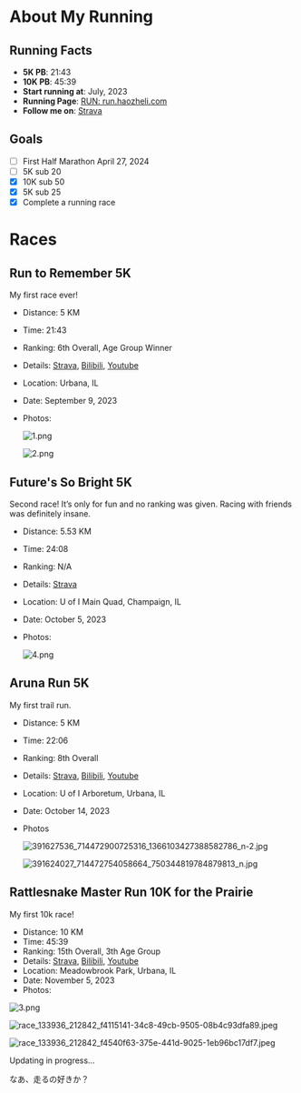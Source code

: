 # About My Running

## Running Facts

- **5K PB**: 21:43
- **10K PB**: 45:39
- **Start running at**: July, 2023
- **Running Page**: [RUN: run.haozheli.com](https://run.haozheli.com/)
- **Follow me on**: [Strava](https://www.strava.com/athletes/haozheli)

## Goals

- [ ]  First Half Marathon April 27, 2024
- [ ]  5K sub 20
- [x]  10K sub 50
- [x]  5K sub 25
- [x]  Complete a running race

# Races

## Run to Remember 5K

My first race ever!

- Distance: 5 KM
- Time: 21:43
- Ranking: 6th Overall, Age Group Winner
- Details: [Strava](https://www.strava.com/activities/9814724410), [Bilibili](https://www.bilibili.com/video/BV1hm4y1P7Zn/), [Youtube](https://www.youtube.com/watch?v=wAUfVo3kwnQ)
- Location: Urbana, IL
- Date: September 9, 2023
- Photos:
    
    ![1.png](run/1.png)
    
    ![2.png](run/2.png)
    

## Future's So Bright 5K

Second race! It’s only for fun and no ranking was given. Racing with friends was definitely insane.

- Distance: 5.53 KM
- Time: 24:08
- Ranking: N/A
- Details: [Strava](https://www.strava.com/activities/9984807297)
- Location: U of I Main Quad, Champaign, IL
- Date: October 5, 2023
- Photos:
    
    ![4.png](run/4.png)
    

## Aruna Run 5K

My first trail run.

- Distance: 5 KM
- Time: 22:06
- Ranking: 8th Overall
- Details: [Strava](https://www.strava.com/activities/10037739416), [Bilibili](https://www.bilibili.com/video/BV1b34y1g7B2/), [Youtube](https://www.youtube.com/watch?v=hxG1rl2VKjE&t=296s)
- Location: U of I Arboretum, Urbana, IL
- Date: October 14, 2023
- Photos
    
    ![391627536_714472900725316_1366103427388582786_n-2.jpg](run/391627536_714472900725316_1366103427388582786_n-2.jpg)
    
    ![391624027_714472754058664_750344819784879813_n.jpg](run/391624027_714472754058664_750344819784879813_n.jpg)
    

## Rattlesnake Master Run 10K for the Prairie

My first 10k race!

- Distance: 10 KM
- Time: 45:39
- Ranking: 15th Overall, 3th Age Group
- Details: [Strava](https://www.strava.com/activities/10165758315), [Bilibili](https://www.bilibili.com/video/BV1My4y1w779/), [Youtube](https://www.youtube.com/watch?v=F7ltHilQJpg&t=85s)
- Location: Meadowbrook Park, Urbana, IL
- Date: November 5, 2023
- Photos:

![3.png](run/3.png)

![race_133936_212842_f4115141-34c8-49cb-9505-08b4c93dfa89.jpeg](run/race_133936_212842_f4115141-34c8-49cb-9505-08b4c93dfa89.jpeg)

![race_133936_212842_f4540f63-375e-441d-9025-1eb96bc17df7.jpeg](run/race_133936_212842_f4540f63-375e-441d-9025-1eb96bc17df7.jpeg)

Updating in progress…

なあ、走るの好きか？
